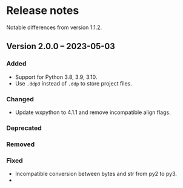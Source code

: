 # Release notes

Notable differences from version 1.1.2.

## Version 2.0.0 – 2023-05-03

### Added

- Support for Python 3.8, 3.9, 3.10.
- Use `.ddp3` instead of `.ddp` to store project files.

### Changed

- Update wxpython to 4.1.1 and remove incompatible align flags.

### Deprecated

### Removed

### Fixed

- Incompatible conversion between bytes and str from py2 to py3.
- 